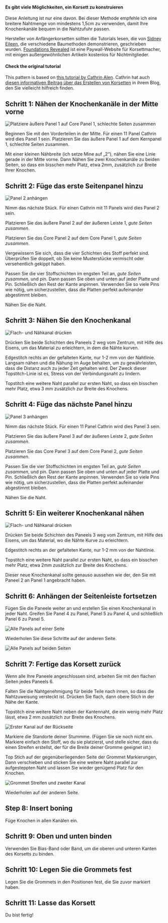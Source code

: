 <Note>

#### Es gibt viele Möglichkeiten, ein Korsett zu konstruieren

Diese Anleitung ist nur eine davon. Bei dieser Methode empfehle ich eine breitere Nahtmenge von mindestens 1,5cm zu verwenden, damit Ihre Knochenkanäle bequem in die Nahtzufuhr passen.

Hersteller von Anfängerkorsetten sollten die Tutorials lesen, die von [Sidney Eileen](http://www.sidneyeileen.com), die verschiedene Baumethoden demonstrieren, geschrieben wurden. [Foundations Revealed](https://www.foundationsrevealed.com) ist eine Paywall-Website für Korsettmacher, mit einigen außergewöhnlichen Artikeln kostenlos für Nichtmitglieder.

#### Check the original tutorial

This pattern is based on [this tutorial by Cathrin Alen](https://katafalk.wordpress.com/2010/06/24/underbust-pattern-tutorial/). Cathrin hat auch [diesen informativen Beitrag über das Erstellen von Korsetten](https://katafalk.wordpress.com/2009/05/03/how-i-sew-corsets/) in ihrem Blog, den Sie vielleicht hilfreich finden.

</Note>

## Schritt 1: Nähen der Knochenkanäle in der Mitte vorne

![Platziere äußere Panel 1 auf Core Panel 1, schlechte Seiten zusammen](step01.png)

Beginnen Sie mit den Vorderteilen in der Mitte. Für einen 11 Panel Cathrin wird dies Panel 1 sein. Platzieren Sie das äußere Panel 1 auf dem Kernpanel 1, schlechte Seiten zusammen.

Mit einer kleinen Nähbreite (ich setze Mine auf „2“), nähen Sie eine Linie gerade in der Mitte vorne. Dann Nähen Sie zwei Knochenkanäle zu beiden Seiten, so dass ein bisschen mehr Platz, etwa 2mm, zusätzlich zur Breite Ihrer Knochen.

## Schritt 2: Füge das erste Seitenpanel hinzu

![Panel 2 anhängen](step02.png)

Nimm das nächste Stück. Für einen Cathrin mit 11 Panels wird dies Panel 2 sein.

Platzieren Sie das äußere Panel 2 auf der äußeren Leiste 1, _gute Seiten zusammen_.

Platzieren Sie das Core Panel 2 auf dem Core Panel 1, _gute Seiten zusammen_.

Vergewissern Sie sich, dass die vier Schichten des Stoff perfekt sind. Überprüfen Sie doppelt, ob Sie keine Musterstücke vermischt oder versehentlich gekippt haben.

Passen Sie die vier Stoffschichten im engsten Teil an, _gute Seiten zusammen_, und pin. Dann passen Sie oben und unten auf jeder Platte und Pin. Schließlich den Rest der Kante anpinnen. Verwenden Sie so viele Pins wie nötig, um sicherzustellen, dass die Platten perfekt aufeinander abgestimmt bleiben.

Nähen Sie die Naht.

## Schritt 3: Nähen Sie den Knochenkanal

![Flach- und Nähkanal drücken](step03.png)

Drücken Sie beide Schichten des Paneels 2 weg vom Zentrum, mit Hilfe des Eisens, um das Material zu erleichtern, in dem die Nähte kurven.

Edgestitch rechts an der gefalteten Kante, nur 1-2 mm von der Nahtlinie. Langsam nähen und die Nähung im Auge behalten, um zu gewährleisten, dass die Distanz auch zu jeder Zeit gehalten wird. Der Zweck dieser Topstitch-Linie ist es, Stress von der Verbindungsnaht zu lindern.

Topstitch eine weitere Naht parallel zur ersten Naht, so dass ein bisschen mehr Platz, etwa 3 mm zusätzlich zur Breite des Knochens.

## Schritt 4: Füge das nächste Panel hinzu

![Panel 3 anhängen](step04.png)

Nimm das nächste Stück. Für einen 11 Panel Cathrin wird dies Panel 3 sein.

Platzieren Sie das äußere Panel 3 auf der äußeren Leiste 2, _gute Seiten zusammen_.

Platzieren Sie das Core Panel 3 auf dem Core Panel 2, _gute Seiten zusammen_.

Passen Sie die vier Stoffschichten im engsten Teil an, _gute Seiten zusammen_, und pin. Dann passen Sie oben und unten auf jeder Platte und Pin. Schließlich den Rest der Kante anpinnen. Verwenden Sie so viele Pins wie nötig, um sicherzustellen, dass die Platten perfekt aufeinander abgestimmt bleiben.

Nähen Sie die Naht.

## Schritt 5: Ein weiterer Knochenkanal nähen

![Flach- und Nähkanal drücken](step05.png)

Drücken Sie beide Schichten des Paneels 3 weg vom Zentrum, mit Hilfe des Eisens, um das Material, wo die Nähte Kurve zu erleichtern.

Edgestitch rechts an der gefalteten Kante, nur 1-2 mm von der Nahtlinie.

Topstitch eine weitere Naht parallel zur ersten Naht, so dass ein bisschen mehr Platz, etwa 2mm zusätzlich zur Breite des Knochens.

Dieser neue Knochenkanal sollte genauso aussehen wie der, den Sie mit Paneel 2 an Panel 1 angebracht haben.

## Schritt 6: Anhängen der Seitenleiste fortsetzen

Fügen Sie die Paneele weiter an und erstellen Sie einen Knochenkanal in jeder Naht. Greifen Sie Panel 4 zu Panel, Panel 5 zu Panel 4, und schließlich Panel 6 zu Panel 5.

![Alle Panels auf einer Seite](step06.png)

Wiederholen Sie diese Schritte auf der anderen Seite.

![Alle Panels auf beiden Seiten](step06b.png)

## Schritt 7: Fertige das Korsett zurück

Wenn alle Ihre Paneele angeschlossen sind, arbeiten Sie mit den flachen Seiten jedes Paneels 6.

Falten Sie die Nahtgenehmigung für beide Teile nach innen, so dass die Nahtzuweisung versteckt ist. Drücken Sie flach, dann obere Stich in der Nähe der Kante.

Topstitch eine weitere Naht neben der Kantennaht, die ein wenig mehr Platz lässt, etwa 2 mm zusätzlich zur Breite des Knochens.

![Erster Kanal auf der Rückseite](step07.png)

Markiere die Standorte deiner Stummme. (Fügen Sie sie noch nicht ein. Markiere einfach den Stoff, wo du sie platzierst, und stelle sicher, dass du einen Streifen erstellst, der für die Breite deiner Gromme geeignet ist.)

Top Stich auf der gegenüberliegenden Seite der Grommet Markierungen, Dann verschieben und sticken Sie eine weitere Naht parallel zur aufgesteppten Naht und lassen Sie wieder genügend Platz für den Knochen.

![Grommet Streifen und zweiter Kanal](step07b.png)

Wiederholen auf der anderen Seite.

## Step 8: Insert boning

Füge Knochen in allen Kanälen ein.

## Schritt 9: Oben und unten binden

Verwenden Sie Bias-Band oder Band, um die oberen und unteren Kanten des Korsetts zu binden.

## Schritt 10: Legen Sie die Grommets fest

Legen Sie die Grommets in den Positionen fest, die Sie zuvor markiert haben.

## Schritt 11: Lasse das Korsett

Du bist fertig!
